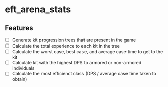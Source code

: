 # eft_arena_stats #
## Features ##
- [ ] Generate kit progression trees that are present in the game
- [ ] Calculate the total experience to each kit in the tree
- [ ] Calculate the worst case, best case, and average case time to get to the kit
- [ ] Calculate kit with the highest DPS to armored or non-armored individuals
- [ ] Calculate the most efficienct class (DPS / average case time taken to obtain)